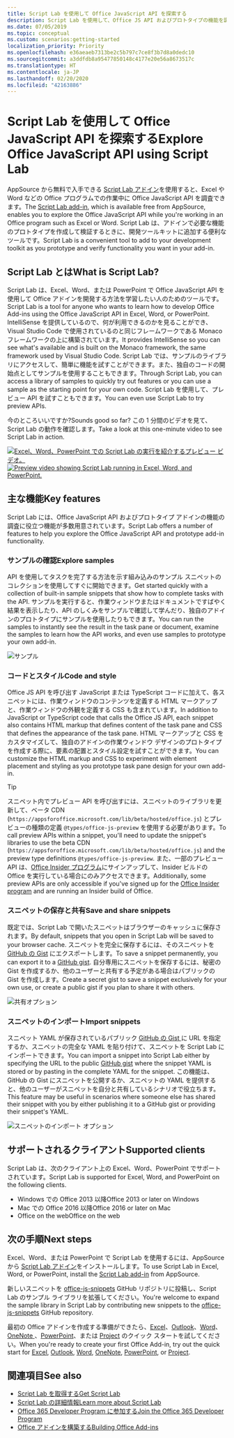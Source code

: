 ```yaml
---
title: Script Lab を使用して Office JavaScript API を探索する
description: Script Lab を使用して、Office JS API およびプロトタイプの機能を調べます。
ms.date: 07/05/2019
ms.topic: conceptual
ms.custom: scenarios:getting-started
localization_priority: Priority
ms.openlocfilehash: e36aeaeb7313be2c5b797c7ce8f3b7d8a0dedc10
ms.sourcegitcommit: a3ddfdb8a95477850148c4177e20e56a8673517c
ms.translationtype: HT
ms.contentlocale: ja-JP
ms.lasthandoff: 02/20/2020
ms.locfileid: "42163886"
---
```

# <a name="explore-office-javascript-api-using-script-lab"></a><span data-ttu-id="3a134-103">Script Lab を使用して Office JavaScript API を探索する</span><span class="sxs-lookup"><span data-stu-id="3a134-103">Explore Office JavaScript API using Script Lab</span></span>

<span data-ttu-id="3a134-104">AppSource から無料で入手できる [Script Lab アドイン](https://appsource.microsoft.com/product/office/WA104380862)を使用すると、Excel や Word などの Office プログラムでの作業中に Office JavaScript API を調査できます。</span><span class="sxs-lookup"><span data-stu-id="3a134-104">The [Script Lab add-in](https://appsource.microsoft.com/product/office/WA104380862), which is available free from AppSource, enables you to explore the Office JavaScript API while you're working in an Office program such as Excel or Word.</span></span> <span data-ttu-id="3a134-105">Script Lab は、アドインで必要な機能のプロトタイプを作成して検証するときに、開発ツールキットに追加する便利なツールです。</span><span class="sxs-lookup"><span data-stu-id="3a134-105">Script Lab is a convenient tool to add to your development toolkit as you prototype and verify functionality you want in your add-in.</span></span>

## <a name="what-is-script-lab"></a><span data-ttu-id="3a134-106">Script Lab とは</span><span class="sxs-lookup"><span data-stu-id="3a134-106">What is Script Lab?</span></span>

<span data-ttu-id="3a134-107">Script Lab は、Excel、Word、または PowerPoint で Office JavaScript API を使用して Office アドインを開発する方法を学習したい人のためのツールです。</span><span class="sxs-lookup"><span data-stu-id="3a134-107">Script Lab is a tool for anyone who wants to learn how to develop Office Add-ins using the Office JavaScript API in Excel, Word, or PowerPoint.</span></span> <span data-ttu-id="3a134-108">IntelliSense を提供しているので、何が利用できるのかを見ることができ、Visual Studio Code で使用されているのと同じフレームワークである Monaco フレームワークの上に構築されています。</span><span class="sxs-lookup"><span data-stu-id="3a134-108">It provides IntelliSense so you can see what's available and is built on the Monaco framework, the same framework used by Visual Studio Code.</span></span> <span data-ttu-id="3a134-109">Script Lab では、サンプルのライブラリにアクセスして、簡単に機能を試すことができます。また、独自のコードの開始点としてサンプルを使用することもできます。</span><span class="sxs-lookup"><span data-stu-id="3a134-109">Through Script Lab, you can access a library of samples to quickly try out features or you can use a sample as the starting point for your own code.</span></span> <span data-ttu-id="3a134-110">Script Lab を使用して、プレビュー API を試すこともできます。</span><span class="sxs-lookup"><span data-stu-id="3a134-110">You can even use Script Lab to try preview APIs.</span></span>

<span data-ttu-id="3a134-111">今のところいいですか?</span><span class="sxs-lookup"><span data-stu-id="3a134-111">Sounds good so far?</span></span> <span data-ttu-id="3a134-112">この 1 分間のビデオを見て、Script Lab の動作を確認します。</span><span class="sxs-lookup"><span data-stu-id="3a134-112">Take a look at this one-minute video to see Script Lab in action.</span></span>

<span data-ttu-id="3a134-113">[![Excel、Word、PowerPoint での Script Lab の実行を紹介するプレビュー ビデオ。](../images/screenshot-wide-youtube.png 'Script Lab のプレビュー ビデオ')](https://aka.ms/scriptlabvideo)</span><span class="sxs-lookup"><span data-stu-id="3a134-113">[![Preview video showing Script Lab running in Excel, Word, and PowerPoint.](../images/screenshot-wide-youtube.png 'Script Lab preview video')](https://aka.ms/scriptlabvideo)</span></span>

## <a name="key-features"></a><span data-ttu-id="3a134-114">主な機能</span><span class="sxs-lookup"><span data-stu-id="3a134-114">Key features</span></span>

<span data-ttu-id="3a134-115">Script Lab には、Office JavaScript API およびプロトタイプ アドインの機能の調査に役立つ機能が多数用意されています。</span><span class="sxs-lookup"><span data-stu-id="3a134-115">Script Lab offers a number of features to help you explore the Office JavaScript API and prototype add-in functionality.</span></span>

### <a name="explore-samples"></a><span data-ttu-id="3a134-116">サンプルの確認</span><span class="sxs-lookup"><span data-stu-id="3a134-116">Explore samples</span></span>

<span data-ttu-id="3a134-117">API を使用してタスクを完了する方法を示す組み込みのサンプル スニペットのコレクションを使用してすぐに開始できます。</span><span class="sxs-lookup"><span data-stu-id="3a134-117">Get started quickly with a collection of built-in sample snippets that show how to complete tasks with the API.</span></span> <span data-ttu-id="3a134-118">サンプルを実行すると、作業ウィンドウまたはドキュメントですばやく結果を表示したり、API のしくみをサンプルで確認して学んだり、独自のアドインのプロトタイプにサンプルを使用したりもできます。</span><span class="sxs-lookup"><span data-stu-id="3a134-118">You can run the samples to instantly see the result in the task pane or document, examine the samples to learn how the API works, and even use samples to prototype your own add-in.</span></span>

![サンプル](../images/script-lab-samples.jpg)

### <a name="code-and-style"></a><span data-ttu-id="3a134-120">コードとスタイル</span><span class="sxs-lookup"><span data-stu-id="3a134-120">Code and style</span></span>

<span data-ttu-id="3a134-121">Office JS API を呼び出す JavaScript または TypeScript コードに加えて、各スニペットには、作業ウィンドウのコンテンツを定義する HTML マークアップと、作業ウィンドウの外観を定義する CSS も含まれています。</span><span class="sxs-lookup"><span data-stu-id="3a134-121">In addition to JavaScript or TypeScript code that calls the Office JS API, each snippet also contains HTML markup that defines content of the task pane and CSS that defines the appearance of the task pane.</span></span> <span data-ttu-id="3a134-122">HTML マークアップと CSS をカスタマイズして、独自のアドインの作業ウィンドウ デザインのプロトタイプを作成する際に、要素の配置とスタイル設定を試すことができます。</span><span class="sxs-lookup"><span data-stu-id="3a134-122">You can customize the HTML markup and CSS to experiment with element placement and styling as you prototype task pane design for your own add-in.</span></span>

> [!TIP]
> <span data-ttu-id="3a134-123">スニペット内でプレビュー API を呼び出すには、スニペットのライブラリを更新して、ベータ CDN (`https://appsforoffice.microsoft.com/lib/beta/hosted/office.js`) とプレビューの種類の定義 `@types/office-js-preview` を使用する必要があります。</span><span class="sxs-lookup"><span data-stu-id="3a134-123">To call preview APIs within a snippet, you'll need to update the snippet's libraries to use the beta CDN (`https://appsforoffice.microsoft.com/lib/beta/hosted/office.js`) and the preview type definitions `@types/office-js-preview`.</span></span> <span data-ttu-id="3a134-124">また、一部のプレビュー API は、[Office Insider プログラム](https://products.office.com/office-insider)にサインアップして、Insider ビルドの Office を実行している場合にのみアクセスできます。</span><span class="sxs-lookup"><span data-stu-id="3a134-124">Additionally, some preview APIs are only accessible if you've signed up for the [Office Insider program](https://products.office.com/office-insider) and are running an Insider build of Office.</span></span>

### <a name="save-and-share-snippets"></a><span data-ttu-id="3a134-125">スニペットの保存と共有</span><span class="sxs-lookup"><span data-stu-id="3a134-125">Save and share snippets</span></span>

<span data-ttu-id="3a134-126">既定では、Script Lab で開いたスニペットはブラウザーのキャッシュに保存されます。</span><span class="sxs-lookup"><span data-stu-id="3a134-126">By default, snippets that you open in Script Lab will be saved to your browser cache.</span></span> <span data-ttu-id="3a134-127">スニペットを完全に保存するには、そのスニペットを [GitHub の Gist](https://gist.github.com) にエクスポートします。</span><span class="sxs-lookup"><span data-stu-id="3a134-127">To save a snippet permanently, you can export it to a [GitHub gist](https://gist.github.com).</span></span> <span data-ttu-id="3a134-128">自分専用にスニペットを保存するには、秘密の Gist を作成するか、他のユーザーと共有する予定がある場合はパブリックの Gist を作成します。</span><span class="sxs-lookup"><span data-stu-id="3a134-128">Create a secret gist to save a snippet exclusively for your own use, or create a public gist if you plan to share it with others.</span></span>

![共有オプション](../images/script-lab-share.jpg)

### <a name="import-snippets"></a><span data-ttu-id="3a134-130">スニペットのインポート</span><span class="sxs-lookup"><span data-stu-id="3a134-130">Import snippets</span></span>

<span data-ttu-id="3a134-131">スニペット YAML が保存されているパブリック [ GitHub の Gist ](https://gist.github.com) に URL を指定するか、スニペットの完全な YAML を貼り付けて、スニペットを Script Lab にインポートできます。</span><span class="sxs-lookup"><span data-stu-id="3a134-131">You can import a snippet into Script Lab either by specifying the URL to the public [GitHub gist](https://gist.github.com) where the snippet YAML is stored or by pasting in the complete YAML for the snippet.</span></span> <span data-ttu-id="3a134-132">この機能は、GitHub の Gist にスニペットを公開するか、スニペットの YAML を提供すると、他のユーザーがスニペットを自分と共有しているシナリオで役立ちます。</span><span class="sxs-lookup"><span data-stu-id="3a134-132">This feature may be useful in scenarios where someone else has shared their snippet with you by either publishing it to a GitHub gist or providing their snippet's YAML.</span></span>

![スニペットのインポート オプション](../images/script-lab-import-snippet.jpg)

## <a name="supported-clients"></a><span data-ttu-id="3a134-134">サポートされるクライアント</span><span class="sxs-lookup"><span data-stu-id="3a134-134">Supported clients</span></span>

<span data-ttu-id="3a134-135">Script Lab は、次のクライアント上の Excel、Word、PowerPoint でサポートされています。</span><span class="sxs-lookup"><span data-stu-id="3a134-135">Script Lab is supported for Excel, Word, and PowerPoint on the following clients.</span></span>

- <span data-ttu-id="3a134-136">Windows での Office 2013 以降</span><span class="sxs-lookup"><span data-stu-id="3a134-136">Office 2013 or later on Windows</span></span>
- <span data-ttu-id="3a134-137">Mac での Office 2016 以降</span><span class="sxs-lookup"><span data-stu-id="3a134-137">Office 2016 or later on Mac</span></span>
- <span data-ttu-id="3a134-138">Office on the web</span><span class="sxs-lookup"><span data-stu-id="3a134-138">Office on the web</span></span>

## <a name="next-steps"></a><span data-ttu-id="3a134-139">次の手順</span><span class="sxs-lookup"><span data-stu-id="3a134-139">Next steps</span></span>

<span data-ttu-id="3a134-140">Excel、Word、または PowerPoint で Script Lab を使用するには、AppSource から [Script Lab アドイン](https://appsource.microsoft.com/product/office/WA104380862)をインストールします。</span><span class="sxs-lookup"><span data-stu-id="3a134-140">To use Script Lab in Excel, Word, or PowerPoint, install the [Script Lab add-in](https://appsource.microsoft.com/product/office/WA104380862) from AppSource.</span></span> 

<span data-ttu-id="3a134-141">新しいスニペットを [office-js-snippets](https://github.com/OfficeDev/office-js-snippets#office-js-snippets) GitHub リポジトリに投稿し、Script Lab のサンプル ライブラリを拡張してください。</span><span class="sxs-lookup"><span data-stu-id="3a134-141">You're welcome to expand the sample library in Script Lab by contributing new snippets to the [office-js-snippets](https://github.com/OfficeDev/office-js-snippets#office-js-snippets) GitHub repository.</span></span>

<span data-ttu-id="3a134-142">最初の Office アドインを作成する準備ができたら、[Excel](../quickstarts/excel-quickstart-jquery.md)、[Outlook](../quickstarts/outlook-quickstart.md)、[Word](../quickstarts/word-quickstart.md)、[OneNote ](../quickstarts/onenote-quickstart.md)、[PowerPoint](../quickstarts/powerpoint-quickstart.md)、または [Project](../quickstarts/project-quickstart.md) のクイック スタートを試してください。</span><span class="sxs-lookup"><span data-stu-id="3a134-142">When you're ready to create your first Office Add-in, try out the quick start for [Excel](../quickstarts/excel-quickstart-jquery.md), [Outlook](../quickstarts/outlook-quickstart.md), [Word](../quickstarts/word-quickstart.md), [OneNote](../quickstarts/onenote-quickstart.md), [PowerPoint](../quickstarts/powerpoint-quickstart.md), or [Project](../quickstarts/project-quickstart.md).</span></span>

## <a name="see-also"></a><span data-ttu-id="3a134-143">関連項目</span><span class="sxs-lookup"><span data-stu-id="3a134-143">See also</span></span>

- [<span data-ttu-id="3a134-144">Script Lab を取得する</span><span class="sxs-lookup"><span data-stu-id="3a134-144">Get Script Lab</span></span>](https://appsource.microsoft.com/product/office/WA104380862)
- [<span data-ttu-id="3a134-145">Script Lab の詳細情報</span><span class="sxs-lookup"><span data-stu-id="3a134-145">Learn more about Script Lab</span></span>](https://github.com/OfficeDev/script-lab#script-lab-a-microsoft-garage-project)
- [<span data-ttu-id="3a134-146">Office 365 Developer Program に参加する</span><span class="sxs-lookup"><span data-stu-id="3a134-146">Join the Office 365 Developer Program</span></span>](https://developer.microsoft.com/office/dev-program)
- [<span data-ttu-id="3a134-147">Office アドインを構築する</span><span class="sxs-lookup"><span data-stu-id="3a134-147">Building Office Add-ins</span></span>](../overview/office-add-ins-fundamentals.md)

